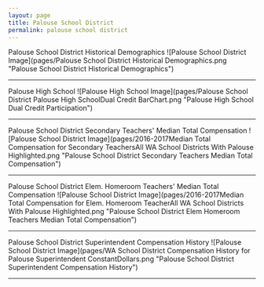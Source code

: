 ```yaml
---
layout: page
title: Palouse School District
permalink: palouse school district
---
```



Palouse School District Historical Demographics
![Palouse School District Image](pages/Palouse School District Historical Demographics.png "Palouse School District Historical Demographics")

___

Palouse High School
![Palouse High School Image](pages/Palouse School District Palouse High SchoolDual Credit BarChart.png "Palouse High School Dual Credit Participation")

___

Palouse School District Secondary Teachers' Median Total Compensation
![Palouse School District Image](pages/2016-2017Median Total Compensation for Secondary TeachersAll WA School Districts With Palouse Highlighted.png "Palouse School District Secondary Teachers Median Total Compensation")

___

Palouse School District Elem. Homeroom Teachers' Median Total Compensation
![Palouse School District Image](pages/2016-2017Median Total Compensation for Elem. Homeroom TeacherAll WA School Districts With Palouse Highlighted.png "Palouse School District Elem Homeroom Teachers Median Total Compensation")

___

Palouse School District Superintendent Compensation History
![Palouse School District Image](pages/WA School District Compensation History for Palouse Superintendent ConstantDollars.png "Palouse School District Superintendent Compensation History")

___

